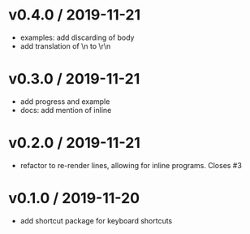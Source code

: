 
v0.4.0 / 2019-11-21
===================

  * examples: add discarding of body
  * add translation of \n to \r\n

v0.3.0 / 2019-11-21
===================

  * add progress and example
  * docs: add mention of inline

v0.2.0 / 2019-11-21
===================

  * refactor to re-render lines, allowing for inline programs. Closes #3

v0.1.0 / 2019-11-20
===================

  * add shortcut package for keyboard shortcuts
